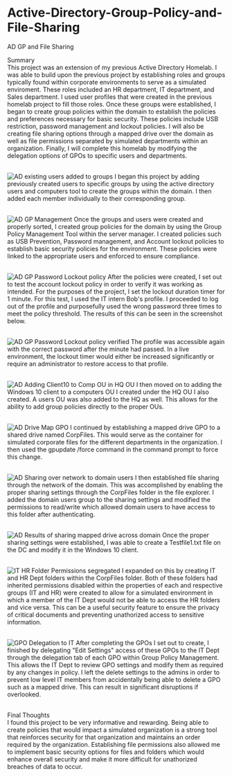 # Active-Directory-Group-Policy-and-File-Sharing 
AD GP and File Sharing

Summary
<br/>This project was an extension of my previous Active Directory Homelab. I was able to build upon the previous project by establishing roles and groups typically found within corporate environments to serve as a simulated enviroment. These roles included an HR department, IT department, and Sales department. I used user profiles that were created in the previous homelab project to fill those roles. Once these groups were established, I began to create group policies within the domain to establish the policies and preferences necessary for basic security. These policies include USB restriction, password management and lockout policies. I will also be creating file sharing options through a mapped drive over the domain as well as file permissions separated by simulated departments within an organization. Finally, I will complete this homelab by modifying the delegation options of GPOs to specific users and departments.

<br/>![AD existing users added to groups](https://github.com/user-attachments/assets/f2f3051e-94fb-4c37-a072-fb3a22dfc1ed)
I began this project by adding previously created users to specific groups by using the active directory users and computers tool to create the groups within the domain. I then added each member individually to their corresponding group.<br/>


<br/>![AD GP Management](https://github.com/user-attachments/assets/6847c464-fcbc-40af-914c-e70f245b47c4)
Once the groups and users were created and properly sorted, I created group policies for the domain by using the Group Policy Management Tool within the server manager. I created policies such as USB Prevention, Password management, and Account lockout policies to establish basic security policies for the environment. These policies were linked to the appropriate users and enforced to ensure compliance.<br/>


<br/>![AD GP Password Lockout policy](https://github.com/user-attachments/assets/ba1a82ee-516b-4ecd-b805-82e676b3872b)
After the policies were created, I set out to test the account lockout policy in order to verify it was working as intended. For the purposes of the project, I set the lockout duration timer for 1 minute. For this test, I used the IT intern Bob's profile. I proceeded to log out of the profile and purposefully used the wrong password three times to meet the policy threshold. The results of this can be seen in the screenshot below.<br/>


<br/>![AD GP Password Lockout policy verified](https://github.com/user-attachments/assets/b0d22b6a-34c7-4e9c-878b-b8a522c49b5a)
The profile was accessible again with the correct password after the minute had passed. In a live environment, the lockout timer would either be increased significantly or require an administrator to restore access to that profile.<br/>


<br/>![AD Adding Client10 to Comp OU in HQ OU](https://github.com/user-attachments/assets/6b7fc812-f763-4887-a133-276fabdc4b23)
I then moved on to adding the Windows 10 client to a computers OU I created under the HQ OU I also created. A users OU was also added to the HQ as well. This allows for the ability to add group policies directly to the proper OUs.<br/>


<br/>![AD Drive Map GPO](https://github.com/user-attachments/assets/0d2e7d1a-d96b-4519-b3ac-851cdbfbd26c)
I continued by establishing a mapped drive GPO to a shared drive named CorpFiles. This would serve as the container for simulated corporate files for the different departments in the organization. I then used the gpupdate /force command in the command prompt to force this change.<br/>

<br/>![AD Sharing over network to domain users](https://github.com/user-attachments/assets/b8795d16-6f70-48c7-ab16-11e387719a91)
I then established file sharing through the network of the domain. This was accomplished by enabling the proper sharing settings through the CorpFiles folder in the file explorer. I added the domain users group to the sharing settings and modified the permissions to read/write which allowed domain users to have access to this folder after authenticating.<br/>

<br/>![AD Results of sharing mapped drive across domain](https://github.com/user-attachments/assets/6b2dd379-5c61-40ec-a3a5-4a20f2f449b5)
Once the proper sharing settings were established, I was able to create a Testfile1.txt file on the DC and modify it in the Windows 10 client.<br/> 

<br/>![IT HR Folder Permissions segregated](https://github.com/user-attachments/assets/c2f4d297-4841-48c4-a27f-eb26e1aa95a4)
I expanded on this by creating IT and HR Dept folders within the CorpFiles folder. Both of these folders had inherited permissions disabled within the properties of each and respective groups (IT and HR) were created to allow for a simulated environment in which a member of the IT Dept would not be able to access the HR folders and vice versa. This can be a useful security feature to ensure the privacy of critical documents and preventing unathorized access to sensitive information. 

<br/>![GPO Delegation to IT ](https://github.com/user-attachments/assets/0710cb7b-72f1-4373-80bb-668d6cf98494)
After completing the GPOs I set out to create, I finished by delegating "Edit Settings" access of these GPOs to the IT Dept through the delegation tab of each GPO within Group Policy Management. This allows the IT Dept to review GPO settings and modify them as required by any changes in policy. I left the delete settings to the admins in order to prevent low level IT members from accidentally being able to delete a GPO such as a mapped drive. This can result in significant disruptions if overlooked.<br/>



<br/>Final Thoughts<br/>
I found this project to be very informative and rewarding. Being able to create policies that would impact a simulated organization is a strong tool that reinforces security for that organization and maintains an order required by the organization. Establishing file permissions also allowed me to implement basic security options for files and folders which would enhance overall security and make it more difficult for unathorized breaches of data to occur.






